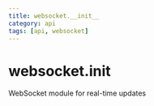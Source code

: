 ```yaml
---
title: websocket.__init__
category: api
tags: [api, websocket]
---
```


# websocket.__init__

WebSocket module for real-time updates

